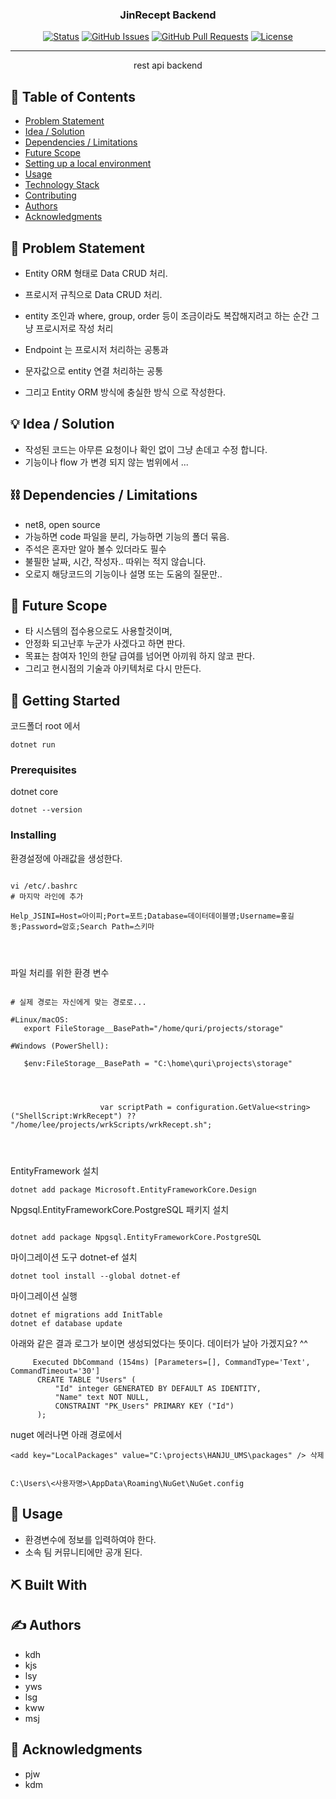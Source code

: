 <p align="center">
  <a href="" rel="noopener"></a>
</p>
<h3 align="center">JinRecept Backend</h3>

<div align="center">


[![Status](https://img.shields.io/badge/status-active-success.svg)]()
[![GitHub Issues](https://img.shields.io/github/issues/jsiniboss/projects.svg)](https://github.com/jsiniboss/projects/issues)
[![GitHub Pull Requests](https://img.shields.io/github/issues-pr/jsiniboss/projects.svg)](https://github.com/jsiniboss/projects/pulls)
[![License](https://img.shields.io/badge/license-MIT-blue.svg)](LICENSE.md)

</div>

---

<p align="center"> rest api backend
    <br> 
</p>

## 📝 Table of Contents

- [Problem Statement](#problem_statement)
- [Idea / Solution](#idea)
- [Dependencies / Limitations](#limitations)
- [Future Scope](#future_scope)
- [Setting up a local environment](#getting_started)
- [Usage](#usage)
- [Technology Stack](#tech_stack)
- [Contributing](../CONTRIBUTING.md)
- [Authors](#authors)
- [Acknowledgments](#acknowledgments)

## 🧐 Problem Statement <a name = "problem_statement"></a>

- Entity ORM 형태로 Data CRUD 처리.
- 프로시저 규칙으로 Data CRUD 처리.
- entity 조인과 where, group, order 등이 조금이라도 복잡해지려고 하는 순간 그냥 프로시저로 작성 처리

- Endpoint 는 프로시저 처리하는 공통과
- 문자값으로 entity 연결 처리하는 공통
- 그리고 Entity ORM 방식에 충실한 방식 으로 작성한다.

## 💡 Idea / Solution <a name = "idea"></a>

- 작성된 코드는 아무른 요청이나 확인 없이 그냥 손데고 수정 합니다.
- 기능이나 flow 가 변경 되지 않는 범위에서 ...

## ⛓️ Dependencies / Limitations <a name = "limitations"></a>

- net8, open source
- 가능하면 code 파일을 분리, 가능하면 기능의 폴더 묶음.
- 주석은 혼자만 알아 볼수 있더라도 필수
- 불필한 날짜, 시간, 작성자.. 따위는 적지 않습니다.
- 오로지 해당코드의 기능이나 설명 또는 도움의 질문만..

## 🚀 Future Scope <a name = "future_scope"></a>

- 타 시스템의 접수용으로도 사용할것이며,
- 안정화 되고난후 누군가 사겠다고 하면 판다.
- 목표는 참여자 1인의 한달 급여를 넘어면 아끼워 하지 않코 판다.
- 그리고 현시점의 기술과 아키텍처로 다시 만든다.

## 🏁 Getting Started <a name = "getting_started"></a>

코드폴더 root 에서
```
dotnet run
```

### Prerequisites

dotnet core

```
dotnet --version
```

### Installing

환경설정에 아래값을 생성한다.

```

vi /etc/.bashrc
# 마지막 라인에 추가

Help_JSINI=Host=아이피;Port=포트;Database=데이터데이블명;Username=홍길동;Password=암호;Search Path=스키마




```


파일 처리를 위한 환경 변수

```

# 실제 경로는 자신에게 맞는 경로로...

#Linux/macOS:
   export FileStorage__BasePath="/home/quri/projects/storage"

#Windows (PowerShell):

   $env:FileStorage__BasePath = "C:\home\quri\projects\storage"




                    var scriptPath = configuration.GetValue<string>("ShellScript:WrkRecept") ?? "/home/lee/projects/wrkScripts/wrkRecept.sh";


                    
```



EntityFramework 설치
```
dotnet add package Microsoft.EntityFrameworkCore.Design

```


Npgsql.EntityFrameworkCore.PostgreSQL 패키지 설치
```

dotnet add package Npgsql.EntityFrameworkCore.PostgreSQL

```



마이그레이션 도구 dotnet-ef 설치
```
dotnet tool install --global dotnet-ef

```

마이그레이션 실행
```
dotnet ef migrations add InitTable
dotnet ef database update

```




아래와 같은 결과 로그가 보이면 생성되었다는 뜻이다. 
데이터가 날아 가겠지요? ^^

```
     Executed DbCommand (154ms) [Parameters=[], CommandType='Text', CommandTimeout='30']
      CREATE TABLE "Users" (
          "Id" integer GENERATED BY DEFAULT AS IDENTITY,
          "Name" text NOT NULL,
          CONSTRAINT "PK_Users" PRIMARY KEY ("Id")
      );
```

nuget 에러나면 아래 경로에서 
```
<add key="LocalPackages" value="C:\projects\HANJU_UMS\packages" /> 삭제


C:\Users\<사용자명>\AppData\Roaming\NuGet\NuGet.config
```




## 🎈 Usage <a name="usage"></a>

- 환경변수에 정보를 입력하여야 한다.
- 소속 팀 커뮤니티에만 공개 된다.

## ⛏️ Built With <a name = "tech_stack"></a>



## ✍️ Authors <a name = "authors"></a>

- kdh
- kjs
- lsy
- yws
- lsg
- kww
- msj


## 🎉 Acknowledgments <a name = "acknowledgments"></a>

- pjw
- kdm
